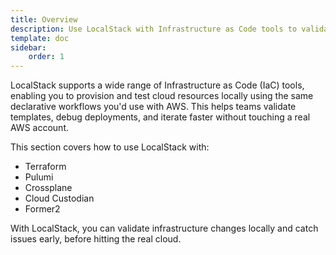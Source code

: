 ```yaml
---
title: Overview
description: Use LocalStack with Infrastructure as Code tools to validate your infrastructure deployments and run tests against them.
template: doc
sidebar:
    order: 1
---
```


LocalStack supports a wide range of Infrastructure as Code (IaC) tools, enabling you to provision and test cloud resources locally using the same declarative workflows you'd use with AWS. This helps teams validate templates, debug deployments, and iterate faster without touching a real AWS account.

This section covers how to use LocalStack with:

- Terraform
- Pulumi
- Crossplane
- Cloud Custodian
- Former2

With LocalStack, you can validate infrastructure changes locally and catch issues early, before hitting the real cloud.